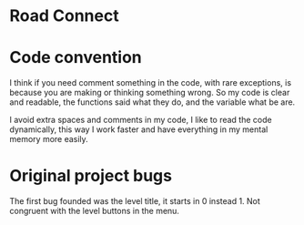 # Road Connect

# Code convention

I think if you need comment something in the code, with rare exceptions, is because you are making or thinking something wrong. So my code is clear and readable, the functions said what they do, and the variable what be are.

I avoid extra spaces and comments in my code, I like to read the code dynamically, this way I work faster and have everything in my mental memory more easily.

# Original project bugs

The first bug founded was the level title, it starts in 0 instead 1. Not congruent with the level buttons in the menu.
